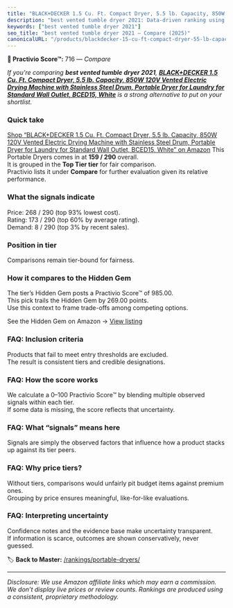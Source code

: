 ```yaml
---
title: "BLACK+DECKER 1.5 Cu. Ft. Compact Dryer, 5.5 lb. Capacity, 850W 120V Vented Electric Drying Machine with Stainless Steel Drum, Portable Dryer for Laundry for Standard Wall Outlet, BCED15, White"
description: "best vented tumble dryer 2021: Data-driven ranking using the Practivio Score™. Positioned by quality, value, demand, findability, momentum."
keywords: ["best vented tumble dryer 2021"]
seo_title: "best vented tumble dryer 2021 — Compare (2025)"
canonicalURL: "/products/blackdecker-15-cu-ft-compact-dryer-55-lb-capacity-850w-120v-vented-electric-drying-machine-with-stainless-steel-drum-portable-dryer-for-laundry-for-standard-wall-outlet-bced15-white-B0BV6M9MB8/"
---
```


**🛒 Practivio Score™:** 716 — _Compare_


*If you're comparing **best vented tumble dryer 2021**, **[BLACK+DECKER 1.5 Cu. Ft. Compact Dryer, 5.5 lb. Capacity, 850W 120V Vented Electric Drying Machine with Stainless Steel Drum, Portable Dryer for Laundry for Standard Wall Outlet, BCED15, White](https://www.amazon.com/dp/B0BV6M9MB8?tag=practivio-20)** is a strong alternative to put on your shortlist.*
### Quick take
[Shop “BLACK+DECKER 1.5 Cu. Ft. Compact Dryer, 5.5 lb. Capacity, 850W 120V Vented Electric Drying Machine with Stainless Steel Drum, Portable Dryer for Laundry for Standard Wall Outlet, BCED15, White” on Amazon](https://www.amazon.com/dp/B0BV6M9MB8?tag=practivio-20)
This Portable Dryers comes in at **159 / 290** overall.  
It is grouped in the **Top Tier tier** for fair comparison.  
Practivio lists it under **Compare** for further evaluation given its relative performance.

### What the signals indicate
Price: 268 / 290 (top 93% lowest cost).  
Rating: 173 / 290 (top 60% by average rating).  
Demand: 8 / 290 (top 3% by recent sales).

### Position in tier
Comparisons remain tier-bound for fairness.

### How it compares to the Hidden Gem
The tier’s Hidden Gem posts a Practivio Score™ of 985.00.  
This pick trails the Hidden Gem by 269.00 points.  
Use this context to frame trade-offs among competing options.  

See the Hidden Gem on Amazon → [View listing](https://www.amazon.com/dp/B0799Q45TT?tag=practivio-20)

### FAQ: Inclusion criteria
Products that fail to meet entry thresholds are excluded.  
The result is consistent tiers and credible designations.

### FAQ: How the score works
We calculate a 0–100 Practivio Score™ by blending multiple observed signals within each tier.  
If some data is missing, the score reflects that uncertainty.

### FAQ: What “signals” means here
Signals are simply the observed factors that influence how a product stacks up against its tier peers.

### FAQ: Why price tiers?
Without tiers, comparisons would unfairly pit budget items against premium ones.  
Grouping by price ensures meaningful, like-for-like evaluations.

### FAQ: Interpreting uncertainty
Confidence notes and the evidence base make uncertainty transparent.  
If information is scarce, outcomes are shown conservatively, never guessed.

<!-- Missing template for Compare/CompareWithinPriceClass -->


🏷️ **Back to Master:** [/rankings/portable-dryers/](/rankings/portable-dryers/)

---
_Disclosure: We use Amazon affiliate links which may earn a commission. We don’t display live prices or review counts. Rankings are produced using a consistent, proprietary methodology._
